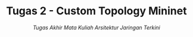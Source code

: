 <div align="center">
    <h1>Tugas 2 - Custom Topology Mininet</h1>
    <i>Tugas Akhir Mata Kuliah Arsitektur Jaringan Terkini</i>
</div>
